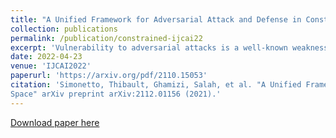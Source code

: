 ```yaml
---
title: "A Unified Framework for Adversarial Attack and Defense in Constrained Feature Space"
collection: publications
permalink: /publication/constrained-ijcai22
excerpt: 'Vulnerability to adversarial attacks is a well-known weakness of Deep Neural networks. While most of the studies focus on single-task neural networks with computer vision datasets, very little research has considered complex multi-task models that are common in real applications. In this paper, we evaluate the design choices that impact the robustness of multi-task deep learning networks. We provide evidence that blindly adding auxiliary tasks, or weighing the tasks provides a false sense of robustness. Thereby, we tone down the claim made by previous research and study the different factors which may affect robustness. In particular, we show that the choice of the task to incorporate in the loss function are important factors that can be leveraged to yield more robust models.'
date: 2022-04-23
venue: 'IJCAI2022'
paperurl: 'https://arxiv.org/pdf/2110.15053'
citation: 'Simonetto, Thibault, Ghamizi, Salah, et al. "A Unified Framework for Adversarial Attack and Defense in Constrained Feature
Space" arXiv preprint arXiv:2112.01156 (2021).'
---
```

[Download paper here](https://arxiv.org/pdf/2112.01156)
